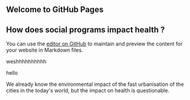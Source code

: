## Welcome to GitHub Pages
## How does social programs impact health ?

You can use the [editor on GitHub](https://github.com/hugo2410/datastory/edit/gh-pages/index.md) to maintain and preview the content for your website in Markdown files.

weshhhhhhhhhh

hello 

We already know the environmental impact of the fast urbanisation of the cities in the today's world, but the impact on health is questionable. 
